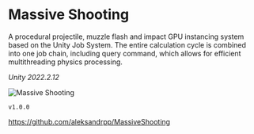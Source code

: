 # Massive Shooting
A procedural projectile, muzzle flash and impact GPU instancing system based on the Unity Job System. The entire calculation cycle is combined into one job chain, including query command, which allows for efficient multithreading physics processing.

_Unity 2022.2.12_

![Massive Shooting](Assets/MassiveShooting/Media/Shooting.gif)

`v1.0.0`
<br>

https://github.com/aleksandrpp/MassiveShooting